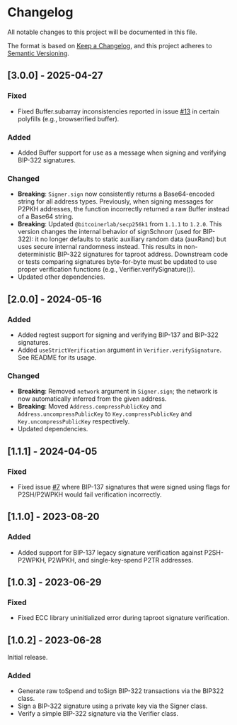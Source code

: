 # Changelog

All notable changes to this project will be documented in this file.

The format is based on [Keep a Changelog](https://keepachangelog.com/en/1.0.0/),
and this project adheres to [Semantic Versioning](https://semver.org/spec/v2.0.0.html).

## [3.0.0] - 2025-04-27

### Fixed

- Fixed Buffer.subarray inconsistencies reported in issue [#13](https://github.com/ACken2/bip322-js/issues/13) in certain polyfills (e.g., browserified buffer).

### Added

- Added Buffer support for use as a message when signing and verifying BIP-322 signatures.

### Changed

- **Breaking**: `Signer.sign` now consistently returns a Base64-encoded string for all address types. Previously, when signing messages for P2PKH addresses, the function incorrectly returned a raw Buffer instead of a Base64 string.
- **Breaking**: Updated `@bitcoinerlab/secp256k1` from `1.1.1` to `1.2.0`. This version changes the internal behavior of signSchnorr (used for BIP-322): it no longer defaults to static auxiliary random data (auxRand) but uses secure internal randomness instead. This results in non-deterministic BIP-322 signatures for taproot address. Downstream code or tests comparing signatures byte-for-byte must be updated to use proper verification functions (e.g., Verifier.verifySignature()).
- Updated other dependencies.

## [2.0.0] - 2024-05-16

### Added

- Added regtest support for signing and verifying BIP-137 and BIP-322 signatures.
- Added `useStrictVerification` argument in `Verifier.verifySignature`. See README for its usage.

### Changed

- **Breaking**: Removed `network` argument in `Signer.sign`; the network is now automatically inferred from the given address.
- **Breaking**: Moved `Address.compressPublicKey` and `Address.uncompressPublicKey` to `Key.compressPublicKey` and `Key.uncompressPublicKey` respectively.
- Updated dependencies.

## [1.1.1] - 2024-04-05

### Fixed

- Fixed issue [#7](https://github.com/ACken2/bip322-js/issues/7) where BIP-137 signatures that were signed using flags for P2SH/P2WPKH would fail verification incorrectly.

## [1.1.0] - 2023-08-20

### Added

- Added support for BIP-137 legacy signature verification against P2SH-P2WPKH, P2WPKH, and single-key-spend P2TR addresses.

## [1.0.3] - 2023-06-29

### Fixed

- Fixed ECC library uninitialized error during taproot signature verification.

## [1.0.2] - 2023-06-28

Initial release.

### Added

- Generate raw toSpend and toSign BIP-322 transactions via the BIP322 class.
- Sign a BIP-322 signature using a private key via the Signer class.
- Verify a simple BIP-322 signature via the Verifier class.
